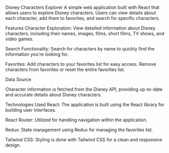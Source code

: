 


Disney Characters Explorer
A simple web application built with React that allows users to explore Disney characters. Users can view details about each character, add them to favorites, and search for specific characters.

Features
Character Exploration: View detailed information about Disney characters, including their names, images, films, short films, TV shows, and video games.

Search Functionality: Search for characters by name to quickly find the information you're looking for.

Favorites: Add characters to your favorites list for easy access. Remove characters from favorites or reset the entire favorites list.

Data Source

Character information is fetched from the Disney API, providing up-to-date and accurate details about Disney characters.

Technologies Used
React: The application is built using the React library for building user interfaces.

React Router: Utilized for handling navigation within the application.

Redux: State management using Redux for managing the favorites list.

Tailwind CSS: Styling is done with Tailwind CSS for a clean and responsive design.
